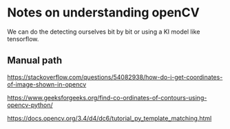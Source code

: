 # Notes on understanding openCV

We can do the detecting ourselves bit by bit or using a KI model like tensorflow. 



## Manual path
https://stackoverflow.com/questions/54082938/how-do-i-get-coordinates-of-image-shown-in-opencv

https://www.geeksforgeeks.org/find-co-ordinates-of-contours-using-opencv-python/

https://docs.opencv.org/3.4/d4/dc6/tutorial_py_template_matching.html
